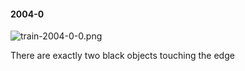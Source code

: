 #### 2004-0
![train-2004-0-0.png](https://github.com/lil-lab/nlvr/raw/master/nlvr/train/images/54/train-2004-0-0.png "train-2004-0-0.png")

There are exactly two black objects touching the edge